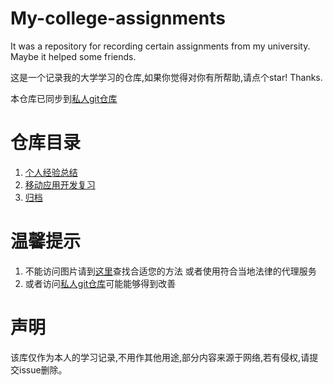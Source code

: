 # My-college-assignments

It was a repository for recording certain assignments from my university. Maybe it helped some friends.

这是一个记录我的大学学习的仓库,如果你觉得对你有所帮助,请点个star! Thanks.



本仓库已同步到[私人git仓库](https://git.dbin.site/dbinfun/My-college-assignments)

# 仓库目录

1. [个人经验总结](./myexperience/index.md)
2. [移动应用开发复习](./sources/移动应用开发复习/index.md)
3. [归档](./archive/index.md)

# 温馨提示

1. 不能访问图片请到[这里](https://www.bing.com/search?q=github+%E5%9B%BE%E7%89%87%E6%97%A0%E6%B3%95%E8%AE%BF%E9%97%AE&mkt=zh-CN)查找合适您的方法 或者使用符合当地法律的代理服务
1. 或者访问[私人git仓库](https://git.dbin.site/dbinfun/My-college-assignments)可能能够得到改善

# 声明

该库仅作为本人的学习记录,不用作其他用途,部分内容来源于网络,若有侵权,请提交issue删除。
